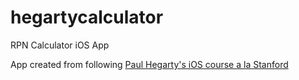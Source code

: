 # hegartycalculator
RPN Calculator iOS App

App created from following [Paul Hegarty's iOS course a la Stanford](http://www.stanford.edu/class/cs193p/cgi-bin/drupal/)

